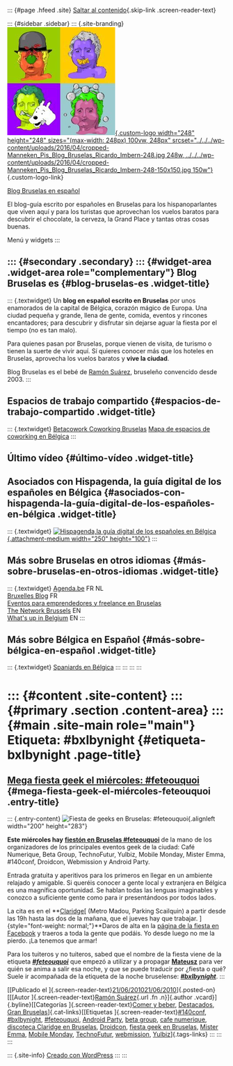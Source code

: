 ::: {#page .hfeed .site}
[Saltar al contenido](index.html#content){.skip-link
.screen-reader-text}

::: {#sidebar .sidebar}
::: {.site-branding}
[![](../../../wp-content/uploads/2016/04/cropped-Manneken_Pis_Blog_Bruselas_Ricardo_Imbern-248.jpg){.custom-logo
width="248" height="248" sizes="(max-width: 248px) 100vw, 248px"
srcset="../../../wp-content/uploads/2016/04/cropped-Manneken_Pis_Blog_Bruselas_Ricardo_Imbern-248.jpg 248w, ../../../wp-content/uploads/2016/04/cropped-Manneken_Pis_Blog_Bruselas_Ricardo_Imbern-248-150x150.jpg 150w"}](../../../index.html){.custom-logo-link}

[Blog Bruselas en español](../../../index.html)

El blog-guía escrito por españoles en Bruselas para los hispanoparlantes
que viven aquí y para los turistas que aprovechan los vuelos baratos
para descubrir el chocolate, la cerveza, la Grand Place y tantas otras
cosas buenas.

Menú y widgets
:::

::: {#secondary .secondary}
::: {#widget-area .widget-area role="complementary"}
Blog Bruselas es {#blog-bruselas-es .widget-title}
----------------

::: {.textwidget}
Un **blog en español escrito en Bruselas** por unos enamorados de la
capital de Bélgica, corazón mágico de Europa. Una ciudad pequeña y
grande, llena de gente, comida, eventos y rincones encantadores; para
descubrir y disfrutar sin dejarse aguar la fiesta por el tiempo (no es
tan malo).

Para quienes pasan por Bruselas, porque vienen de visita, de turismo o
tienen la suerte de vivir aquí. Sí quieres conocer más que los hoteles
en Bruselas, aprovecha los vuelos baratos y **vive la ciudad**.

Blog Bruselas es el bebé de [Ramón Suárez](http://www.ramonsuarez.com),
bruseleño convencido desde 2003.
:::

Espacios de trabajo compartido {#espacios-de-trabajo-compartido .widget-title}
------------------------------

::: {.textwidget}
[Betacowork Coworking Bruselas](http://www.betacowork.com) [Mapa de
espacios de coworking en Bélgica](http://coworkingbelgium.com)
:::

Último vídeo {#último-vídeo .widget-title}
------------

Asociados con Hispagenda, la guía digital de los españoles en Bélgica {#asociados-con-hispagenda-la-guía-digital-de-los-españoles-en-bélgica .widget-title}
---------------------------------------------------------------------

::: {.textwidget}
[![Hispagenda,la guía digital de los españoles en
Bélgica](../../../wp-content/uploads/2010/04/Hispagenda-250px.gif "Hispagenda, la guía digital de los españoles en Bélgica"){.attachment-medium
width="250" height="100"}](http://www.hispagenda.com)
:::

Más sobre Bruselas en otros idiomas {#más-sobre-bruselas-en-otros-idiomas .widget-title}
-----------------------------------

::: {.textwidget}
[Agenda.be](http://www.agenda.be) FR NL\
[Bruxelles Blog](http://www.bxlblog.be/) FR\
[Eventos para emprendedores y freelance en
Bruselas](http://www.betacowork.com/events/)\
[The Network
Brussels](http://groups.yahoo.com/group/TheNetworkBrussels/) EN\
[What\'s up in Belgium](http://www.whatsupin.be/) EN
:::

Más sobre Bélgica en Español {#más-sobre-bélgica-en-español .widget-title}
----------------------------

::: {.textwidget}
[Spaniards en Bélgica](http://www.spaniards.es/paises/belgica)
:::
:::
:::
:::

::: {#content .site-content}
::: {#primary .section .content-area}
::: {#main .site-main role="main"}
Etiqueta: \#bxlbynight {#etiqueta-bxlbynight .page-title}
======================

[Mega fiesta geek el miércoles: \#feteouquoi](../../../index.html?p=2298) {#mega-fiesta-geek-el-miércoles-feteouquoi .entry-title}
-------------------------------------------------------------------------

::: {.entry-content}
![](http://profile.ak.fbcdn.net/hprofile-ak-snc4/hs327.snc4/41597_131578500194497_2780_n.jpg "Fiesta de geeks en Bruselas: #feteouquoi"){.alignleft
width="200" height="283"}

**Este miércoles hay** [**fiestón en Bruselas
\#feteouquoi**](http://www.facebook.com/event.php?eid=131578500194497&ref=ts "¿Fiestaca o qué? ")
de la mano de los organizadores de los principales eventos geek de la
ciudad: Café Numerique, Beta Group, TechnoFutur, Yulbiz, Mobile Monday,
Mister Emma, \#140conf, Droidcon, Webmission y Android Party.

Entrada gratuita y aperitivos para los primeros en llegar en un ambiente
relajado y amigable. Si queréis conocer a gente local y extranjera en
Bélgica es una magnífica oportunidad. Se hablan todas las lenguas
imaginables y conozco a suficiente gente como para ir presentándoos por
todos lados.

La cita es en el
**[Claridge](http://maps.google.com/maps?f=q&source=s_q&hl=en&geocode=&q=claridge,+24,+Chauss%C3%A9e+de+Louvain&sll=50.846281,4.354727&sspn=0.342937,0.891953&ie=UTF8&hq=claridge,+24,+Chauss%C3%A9e&hnear=Leuven,+Flemish+Brabant,+Flemish+Region,+Belgium&ll=50.849422,4.368653&spn=0.005358,0.013937&z=17&iwloc=A "Claridge, discoteca de Bruselas")[
(Metro Madou, Parking Scailquin) a partir desde las 19h hasta las dos de
la mañana, que el jueves hay que trabajar.
]{style="font-weight: normal;"}**Daros de alta en la [página de la
fiesta en
Facebook](http://www.facebook.com/event.php?eid=131578500194497&ref=ts "Fiesta geek en Bruselas #feteouquoi")
y traeros a toda la gente que podáis. Yo desde luego no me la pierdo.
¡La tenemos que armar!

Para los tuiteros y no tuiteros, sabed que el nombre de la fiesta viene
de la
etiqueta ***[\#feteouquoi](http://search.twitter.com/search?q=feteouquoi "Fête ou quoi ce soir à Bruxelles? ")***
que empezó a utilizar y a
propagar **[Mateusz](http://twitter.com/mateusz "Mateusz, periodista juerguista y tuitero")**
para ver quién se anima a salir esa noche, y que se puede traducir por
¿fiesta o qué? Suele ir acompañada de la etiqueta de la noche
bruselense:
***[\#bxlbynight](http://search.twitter.com/search?q=bxlbynight "bxlbynight: la noche de Bruselas")***.
:::

[[Publicado el
]{.screen-reader-text}[21/06/201021/06/2010](../../../index.html?p=2298)]{.posted-on}[[[Autor
]{.screen-reader-text}[Ramón
Suárez](../../2010/04/30/index.html?author=2){.url .fn .n}]{.author
.vcard}]{.byline}[[Categorías ]{.screen-reader-text}[Comer y
beber](../../category/comer-y-beber/index.html),
[Destacados](../../category/destacados/index.html), [Gran
Bruselas](../../category/gran-bruselas/index.html)]{.cat-links}[[Etiquetas
]{.screen-reader-text}[\#140conf](../140conf/index.html),
[\#bxlbynight](index.html), [\#feteouquoi](../feteouquoi/index.html),
[Android Party](../android-party/index.html), [beta
group](../beta-group/index.html), [cafe
numerique](../cafe-numerique/index.html), [discoteca Claridge en
Bruselas](../discoteca-claridge-en-bruselas/index.html),
[Droidcon](../droidcon/index.html), [fiesta geek en
Bruselas](../fiesta-geek-en-bruselas/index.html), [Mister
Emma](../mister-emma/index.html), [Mobile
Monday](../mobile-monday/index.html),
[TechnoFutur](../technofutur/index.html),
[webmission](../webmission/index.html),
[Yulbiz](../yulbiz/index.html)]{.tags-links}
:::
:::
:::

::: {.site-info}
[Creado con WordPress](https://es.wordpress.org/)
:::
:::
